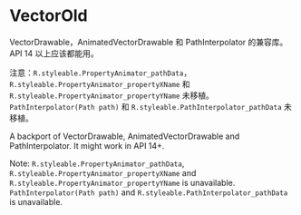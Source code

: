 # VectorOld
VectorDrawable，AnimatedVectorDrawable 和 PathInterpolator 的兼容库。API 14 以上应该都能用。

注意：`R.styleable.PropertyAnimator_pathData`，`R.styleable.PropertyAnimator_propertyXName` 和 `R.styleable.PropertyAnimator_propertyYName` 未移植。`PathInterpolator(Path path)` 和 `R.styleable.PathInterpolator_pathData` 未移植。

A backport of VectorDrawable, AnimatedVectorDrawable and PathInterpolator. It might work in API 14+.

Note: `R.styleable.PropertyAnimator_pathData`, `R.styleable.PropertyAnimator_propertyXName` and `R.styleable.PropertyAnimator_propertyYName` is unavailable. `PathInterpolator(Path path)` and `R.styleable.PathInterpolator_pathData` is unavailable.
